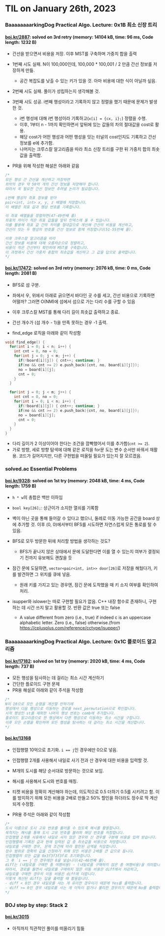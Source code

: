 # **TIL on January 26th, 2023**
### BaaaaaaaarkingDog Practical Algo. Lecture: 0x1B 최소 신장 트리
#### [boj.kr/2887](../../../Problem%20Solving/boj/Minimum%20spanning%20tree/2887-01-26-2023.cpp): solved on 3rd retry (memory: 14104 kB, time: 96 ms, Code length: 1232 B)
* 간선을 받으면서 비용을 저장. 이후 MST를 구축하며 가중치 합을 출력
* 1번째 시도 실패. N이 100,000인데, 100,000 * 100,001 / 2 만큼 간선 정보를 저장하게 만듦.
  - 공간 복잡도를 낮출 수 있는 키가 있을 것. 아마 비용에 대한 식이 아닐까 싶음.
* 2번째 시도 실패. 풀이가 성립하는지 생각해볼 것.
* 3번째 시도 성공. i번째 행성이라고 기록하지 않고 정렬을 했기 때문에 문제가 발생한 것.
  - i번 행성에 대해 i번 행성이라 기록하고(`x[i] = {cx, i};`) 정렬을 수행.
  - 이후, 1부터 n - 1까지 확인하면서 앞뒤에 있는 값들의 차의 절대값을 cost로 활용.
  - 해당 cost가 어떤 행성과 어떤 행성을 잇는 터널의 cost인지도 기록하고 간선 정보를 e에 추가함.
  - 나머지는 크루스칼 알고리즘을 따라 최소 신장 트리를 구한 뒤 가중치 합의 최솟값을 출력함.

* PR을 위해 작성한 해설은 아래와 같음
```cpp
/*
모든 행성 간 간선을 계산하고 저장하면
최악의 경우 약 50억 개의 간선 정보를 저장해야 합니다.
따라서 꼭 필요한 간선 정보만 추려낼 논리가 필요합니다.

i번째 행성의 좌표 정보를 받아
pair<int, int> x, y, z 배열에 저장합니다.
이 배열은 좌표 값과 행성 번호를 기록합니다.

이 좌표 배열들을 정렬하면(47-49번째 줄)
좌표의 차이가 적은 좌표 값들을 앞뒤 인덱스에 둘 수 있습니다.
이를 활용해 좌표 값 간의 차이를 절대값으로 계산해 간선의 비용을 계산하고,
간선이 잇는 두 행성의 번호를 간선 정보로 함께 저장합니다(51-55번째 줄).

이후 크루스칼 알고리즘을 따라
간선 정보를 비용에 대해 오름차순으로 정렬하고,
비용이 작은 간선부터 확인하며 MST를 구축합니다.
이 과정에서 간선 가중치 총합의 최솟값을 계산하고 그 값을 답으로 출력합니다.
*/
```


#### [boj.kr/17472](../../../Problem%20Solving/boj/Minimum%20spanning%20tree/17472-01-26-2023.cpp): solved on 3rd retry (memory: 2076 kB, time: 0 ms, Code length: 2081 B)
* BFS로 섬 구분.
* 좌에서 우, 위에서 아래로 긁으면서 바다인 곳 수를 세고, 간선 비용으로 기록하면 어떨까? 그러면 O(NM)에 섬에서 섬으로 가는 다리 수를 구할 수 있음
* 이후 크루스칼 MST를 통해 다리 길이 최솟값 출력하고 종료.
* 간선 개수가 (섬 개수 - 1)을 만족 못하는 경우 -1 출력.

* find_edge 로직을 아래와 같이 작성함

```cpp
void find_edge() {
  for(int i = 0; i < n; i++) {
    int cnt = 0, no = 0;
    for(int j = 0; j < m; j++) {
      if(!board[i][j]) { cnt++; continue; }
      if(no && cnt >= 2) e.push_back({cnt, no, board[i][j]});
      no = board[i][j];
      cnt = 0;
    }
  }

  for(int j = 0; j < m; j++) {
    int cnt = 0, no = 0;
    for(int i = 0; i < n; i++) {
      if(!board[i][j]) { cnt++; continue; }
      if(no && cnt >= 2) e.push_back({cnt, no, board[i][j]});
      no = board[i][j];
      cnt = 0;
    }
  }
}
```

  - 다리 길이가 2 이상이어야 한다는 조건을 깜빡했어서 이를 추가함(`cnt >= 2`).
  - 가로 방향, 세로 방향 탐색에 대해 같은 로직을 for문 도는 변수 순서만 바꿔서 재활용. 코드가 길어지지만, 다른 구현법을 떠올릴 필요가 있는지 잘 모르겠음.


### solved.ac Essential Problems
#### [boj.kr/9328](../../../Problem%20Solving/boj/solvedac/9328-01-26-2023.cpp): solved on 1st try (memory: 2048 kB, time: 4 ms, Code length: 1759 B) 
* `h * w`의 총합은 백만 이하임
* `bool key[26];`: 상근이가 소지한 열쇠를 기록함
* 벽이 아닌 곳을 통해 들어갈 수 있다고 했으니, 둘레로 이동 가능한 공간을 board 상에 추가할 것. 이후 (0, 0)에서부터 BFS를 시도하면 자연스럽게 모든 통로를 탈 수 있음.
* BFS로 모두 방문한 뒤에 처리할 방법을 생각하는 것도?
  - BFS가 끝나지 않은 상태에서 문에 도달한다면 이를 열 수 있는지 여부가 결정되기 전까지 유보해도 괜찮을 듯

* 잠긴 문에 도달하면, `vector<pair<int, int>> door[26]`로 저장을 해뒀다가, 키를 발견하면 그 위치를 큐에 넣음.
  - 원래 키를 가지고 있는 경우엔, 잠긴 문에 도착했을 때 키 소지 여부를 확인하여 처리.

* isupper와 islower는 따로 구현할 필요가 없음. C++ 내장 함수로 존재하니, 구현하는 데 시간 쓰지 말고 활용할 것. 반환 값은 true 또는 false
  - A value different from zero (i.e., true) if indeed c is an uppercase alphabetic letter. Zero (i.e., false) otherwise.(from https://cplusplus.com/reference/cctype/isupper/)


### BaaaaaaaarkingDog Practical Algo. Lecture: 0x1C 플로이드 알고리즘
#### [boj.kr/17182](../../../Problem%20Solving/boj/Floyd%20algorithm/17182-01-26-2023.cpp): solved on 1st try (memory: 2020 kB, time: 4 ms, Code length: 737 B)
* 모든 행성을 탐사하는 데 걸리는 최소 시간 계산하기
* 간단한 플로이드 구현 문제
* PR용 해설로 아래와 같이 주석을 작성함

```cpp
/*
N이 10으로 모든 순열을 계산할 만하기에 
행성에서 다음 행성으로 이동하는 경로를 next_permutation으로 확인합니다.
시작 행성인 st를 제외한 나머지 행성 번호는 comb에 추가합니다.
플로이드 알고리즘으로 한 행성에서 다른 행성으로 이동하는 최소 시간을 구합니다.
이후 모든 순열을 확인하며 모든 행성을 탐사하는 데 걸리는 최소 시간을 계산합니다.
*/
```

#### [boj.kr/13168](../../../Problem%20Solving/boj/Floyd%20algorithm/13168-01-26-2023.cpp)
* 인접행렬 10억으로 초기화. `i == j`인 경우에만 0으로 넣음.
* 인접행렬 2개를 사용해서 내일로 사기 전과 산 경우에 대한 비용을 입력할 것.
* M개의 도시를 해당 순서대로 방문하는 것으로 보임.
* 해시를 사용해서 도시와 번호를 매칭.
* 티켓 비용을 정확히 계산해야 하는데, 의도적으로 0.5 더하기 0.5를 시키려고 함. 이를 방지하기 위해 모든 비용을 2배로 만들고 50% 할인을 하더라도 정수로 딱 계산되게 수정함.

* PR용 주석은 아래와 같이 작성함
```cpp
/*
도시 이름으로 도시 고유 번호를 불러올 수 있도록 해시를 활용합니다.
목적지는 해시를 통해 도시 고유 번호를 불러와 해당 번호를 저장합니다.
인접행렬 2개를 사용해서 내일로 사지 않은 경우와 산 경우를 구분해 비용을 입력 받습니다.
인접행렬에 기록된 값과 현재 입력된 값 중 최솟값을 비용으로 저장합니다.
내일로를 구매한 경우, 문제 조건에 따라 할인된 금액을 저장합니다.
정수 범위로 정확히 값을 산정하기 위해 모든 비용은 2배를 큰 값으로 둡니다.
인접행렬의 모든 값을 0x3f3f3f3f로 초기화합니다.
그 후 `i == j`인 경우에만 0을 넣습니다(42-46번째 줄).
diff는 (내일로를 구매한 총 여행비용) - (내일로를 구매하지 않은 총 여행비용)을 의미합니다.
따라서, 경로를 돌면서 내일로를 구매하지 않은 이동 비용은 diff에서 차감하고,
내일로를 구매한 경우의 이동 비용은 diff에 더합니다.
이렇게 계산된 diff는 답을 출력할 때 활용됩니다.
- diff < 0인 경우 내일로를 사는 게 유리한 경우이기 때문에 Yes를 출력합니다.
- diff >= 0인 경우 내일로를 사는 게 이득이 없거나 불리한 경우이기 때문에 No를 출력합니다.
*/
```


### BOJ step by step: Stack 2
#### [boj.kr/3015](../../../Problem%20Solving/boj/Stack/3015-10-17-2022.cpp)
* 아직까지 직관적인 풀이를 떠올리기 힘듦
